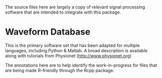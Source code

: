 The source files here are largely a copy of relevant signal processing software that are intended to integrate with this package.

# Waveform Database

This is the primary software set that has been adapted for multiple languages, including Python & Matlab. A broad description is available along with tutorials from Physionet (http://www.physionet.org)

The annotations here are to help identify the work-in-progress for files that are being made R-friendly through the Rcpp package.
